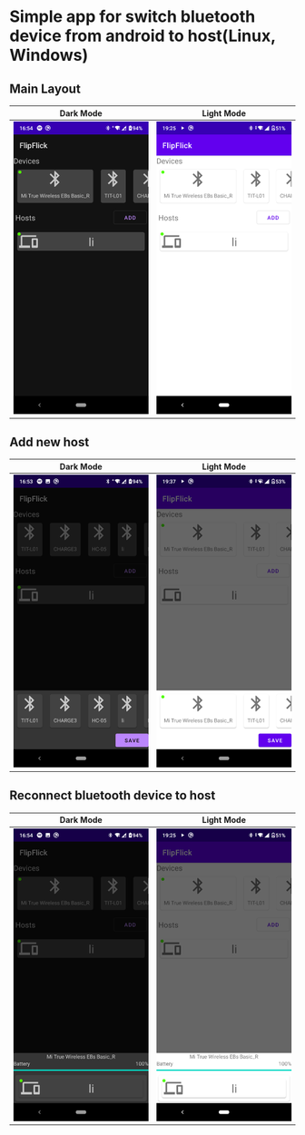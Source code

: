 # Simple app for switch bluetooth device from android to host(Linux, Windows)

## Main Layout
Dark Mode             |  Light Mode
:-------------------------:|:-------------------------:
![](https://github.com/kirmartuk/flip-flick-android/blob/main/screenshots/all_connected.png)  |  ![](https://github.com/kirmartuk/flip-flick-android/blob/main/screenshots/all_connected_light.png)

## Add new host
Dark Mode             |  Light Mode
:-------------------------:|:-------------------------:
![](https://github.com/kirmartuk/flip-flick-android/blob/main/screenshots/add_host.png)  |  ![](https://github.com/kirmartuk/flip-flick-android/blob/main/screenshots/add_host_light.png)

## Reconnect bluetooth device to host
Dark Mode             |  Light Mode
:-------------------------:|:-------------------------:
![](https://github.com/kirmartuk/flip-flick-android/blob/main/screenshots/reconnect_device_to_connected_host.png)  |  ![](https://github.com/kirmartuk/flip-flick-android/blob/main/screenshots/reconnect_device_to_connected_host_light.png)
